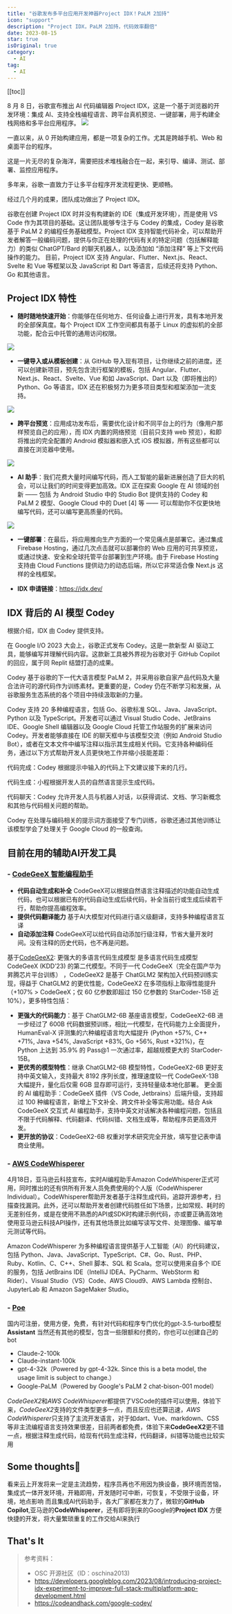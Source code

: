 ```yaml
---
title: "谷歌发布多平台应用开发神器Project IDX！PaLM 2加持"
icon: "support"
description: "Project IDX，PaLM 2加持，代码效率翻倍"
date: 2023-08-15
star: true
isOriginal: true
category:
  - AI
tag:
  - AI
---
```


[[toc]]

8 月 8 日，谷歌宣布推出 AI 代码编辑器 Project IDX，这是一个基于浏览器的开发环境：集成 AI、支持全栈编程语言、跨平台真机预览、一键部署，用于构建全栈网络和多平台应用程序。
![](https://s3.bmp.ovh/imgs/2023/08/15/c778fbcb229fc714.png)

一直以来，从 0 开始构建应用，都是一项复杂的工作。尤其是跨越手机、Web 和桌面平台的程序。

这是一片无尽的复杂海洋，需要把技术堆栈融合在一起，来引导、编译、测试、部署、监控应用程序。

多年来，谷歌一直致力于让多平台程序开发流程更快、更顺畅。

经过几个月的成果，团队成功做出了 Project IDX。

谷歌在创建 Project IDX 时并没有构建新的 IDE（集成开发环境），而是使用 VS Code 作为其项目的基础。这让团队能够专注于与 Codey 的集成，Codey 是谷歌基于 PaLM 2 的编程任务基础模型。Project IDX 支持智能代码补全，可以帮助开发者解答一般编码问题，提供与你正在处理的代码有关的特定问题（包括解释能力）的类似 ChatGPT/Bard 的聊天机器人，以及添加如 “添加注释” 等上下文代码操作的能力。
目前，Project IDX 支持 Angular、Flutter、Next.js、React、Svelte 和 Vue 等框架以及 JavaScript 和 Dart 等语言，后续还将支持 Python、Go 和其他语言。

## Project IDX 特性

- **随时随地快速开始**：你能够在任何地方、任何设备上进行开发，具有本地开发的全部保真度。每个 Project IDX 工作空间都具有基于 Linux 的虚拟机的全部功能，配合云中托管的通用访问权限。

![](https://s3.bmp.ovh/imgs/2023/08/15/6ce0e43362735ec2.gif)

- **一键导入或从模板创建**：从 GitHub 导入现有项目，让你继续之前的进度。还可以创建新项目，预先包含流行框架的模板，包括 Angular、Flutter、Next.js、React、Svelte、Vue 和如 JavaScript、Dart 以及（即将推出的）Python、Go 等语言。IDX 还在积极努力为更多项目类型和框架添加一流支持。

![](https://s3.bmp.ovh/imgs/2023/08/15/5fb316d7a0d02033.png)

- **跨平台预览**：应用成功发布后，需要优化设计和不同平台上的行为（像用户那样预览自己的应用），而 IDX 内置的网络预览（目前只支持 web 预览），和即将推出的完全配置的 Android 模拟器和嵌入式 iOS 模拟器，所有这些都可以直接在浏览器中使用。

![](https://s3.bmp.ovh/imgs/2023/08/15/f0ee99149149ef4b.gif)

- **AI 助手**：我们花费大量时间编写代码，而人工智能的最新进展创造了巨大的机会，可以让我们的时间变得更加高效。IDX 正在探索 Google 在 AI 领域的创新 —— 包括 为 Android Studio 中的 Studio Bot 提供支持的 Codey 和 PaLM 2 模型、Google Cloud 中的 Duet [4] 等 —— 可以帮助你不仅更快地编写代码，还可以编写更高质量的代码。

![](https://s3.bmp.ovh/imgs/2023/08/15/c40f15f7d756b746.gif)

- **一键部署**：在最后，将应用推向生产方面的一个常见痛点是部署它。通过集成 Firebase Hosting，通过几次点击就可以部署你的 Web 应用的可共享预览，或通过快速、安全和全球托管平台部署到生产环境。由于 Firebase Hosting 支持由 Cloud Functions 提供动力的动态后端，所以它非常适合像 Next.js 这样的全栈框架。

- **IDX 申请链接**：https://idx.dev/

## IDX 背后的 AI 模型 Codey

根据介绍，IDX 由 Codey 提供支持。

在 Google I/O 2023 大会上，谷歌正式发布 Codey。这是一款新型 AI 驱动工具，能够编写并理解代码内容。这款新工具被外界视为谷歌对于 GitHub Copilot 的回应，属于同 Replit 结盟打造的成果。

Codey 基于谷歌的下一代大语言模型 PaLM 2，并采用谷歌自家产品代码及大量合法许可的源代码作为训练素材。更重要的是，Codey 仍在不断学习和发展，从谷歌服务生态系统的各个项目中持续汲取新的力量。

Codey 支持 20 多种编程语言，包括 Go、谷歌标准 SQL、Java、JavaScript、Python 以及 TypeScript。开发者可以通过 Visual Studio Code、JetBrains IDE、Google Shell 编辑器以及 Google Cloud 托管工作站服务的扩展来访问 Codey。开发者能够直接在 IDE 的聊天框中与该模型交流（例如 Android Studio Bot），或者在文本文件中编写注释以指示其生成相关代码。它支持各种编码任务，通过以下方式帮助开发人员更快地工作并缩小技能差距：

代码完成：Codey 根据提示中输入的代码上下文建议接下来的几行。

代码生成：小程根据开发人员的自然语言提示生成代码。

代码聊天：Codey 允许开发人员与机器人对话，以获得调试、文档、学习新概念和其他与代码相关问题的帮助。

Codey 在处理与编码相关的提示词方面接受了专门训练，谷歌还通过其他训练让该模型学会了处理关于 Google Cloud 的一般查询。

## 目前在用的辅助AI开发工具

### - [CodeGeeX 智能编程助手](https://codegeex.cn/zh-CN) 
- **代码自动生成和补全** CodeGeeX可以根据自然语言注释描述的功能自动生成代码，也可以根据已有的代码自动生成后续代码，补全当前行或生成后续若干行，帮助你提高编程效率。
- **提供代码翻译能力** 基于AI大模型对代码进行语义级翻译，支持多种编程语言互译
- **自动添加注释** CodeGeeX可以给代码自动添加行级注释，节省大量开发时间。没有注释的历史代码，也不再是问题。

基于[CodeGeeX2](https://github.com/THUDM/CodeGeeX2/): 更强大的多语言代码生成模型
是多语言代码生成模型 CodeGeeX (KDD’23) 的第二代模型。不同于一代 CodeGeeX（完全在国产华为昇腾芯片平台训练） ，CodeGeeX2 是基于 ChatGLM2 架构加入代码预训练实现，得益于 ChatGLM2 的更优性能，CodeGeeX2 在多项指标上取得性能提升（+107% > CodeGeeX；仅 60 亿参数即超过 150 亿参数的 StarCoder-15B 近 10%），更多特性包括：

- **更强大的代码能力**：基于 ChatGLM2-6B 基座语言模型，CodeGeeX2-6B 进一步经过了 600B 代码数据预训练，相比一代模型，在代码能力上全面提升，HumanEval-X 评测集的六种编程语言均大幅提升 (Python +57%, C++ +71%, Java +54%, JavaScript +83%, Go +56%, Rust +321%)，在 Python 上达到 35.9% 的 Pass@1 一次通过率，超越规模更大的 StarCoder-15B。
- **更优秀的模型特性**：继承 ChatGLM2-6B 模型特性，CodeGeeX2-6B 更好支持中英文输入，支持最大 8192 序列长度，推理速度较一代 CodeGeeX-13B 大幅提升，量化后仅需 6GB 显存即可运行，支持轻量级本地化部署。
更全面的 AI 编程助手：CodeGeeX 插件（VS Code, Jetbrains）后端升级，支持超过 100 种编程语言，新增上下文补全、跨文件补全等实用功能。结合 Ask CodeGeeX 交互式 AI 编程助手，支持中英文对话解决各种编程问题，包括且不限于代码解释、代码翻译、代码纠错、文档生成等，帮助程序员更高效开发。
- **更开放的协议**：CodeGeeX2-6B 权重对学术研究完全开放，填写登记表申请商业使用。

### - [AWS CodeWhisperer](https://aws.amazon.com/cn/codewhisperer/)
4月18日，亚马逊云科技宣布，实时AI编程助手Amazon CodeWhisperer正式可用，同时推出的还有供所有开发人员免费使用的个人版（CodeWhisperer Individual）。CodeWhisperer帮助开发者基于注释生成代码，追踪开源参考，扫描查找漏洞。此外，还可以帮助开发者创建代码胜任如下场景，比如常规、耗时的无差别任务，或是在使用不熟悉的API或SDK时构建示例代码，亦或要正确高效地使用亚马逊云科技API操作，还有其他场景比如编写读写文件、处理图像、编写单元测试等代码。

Amazon CodeWhisperer 为多种编程语言提供基于人工智能（AI）的代码建议，包括 Python、Java、JavaScript、TypeScript、C#、Go、Rust、PHP、Ruby、Kotlin、C、C++、Shell 脚本、SQL 和 Scala。您可以使用来自多个 IDE 的服务，包括 JetBrains IDE（IntelliJ IDEA、PyCharm、WebStorm 和 Rider）、Visual Studio（VS）Code、AWS Cloud9、AWS Lambda 控制台、JupyterLab 和 Amazon SageMaker Studio。

### - [Poe](https://poe.com/)
国内可注册，使用方便，免费，有针对代码和程序专门优化的gpt-3.5-turbo模型 **Assistant**
当然还有其他的模型，包含一些限额和付费的，你也可以创建自己的bot
- Claude-2-100k
- Claude-instant-100k
- gpt-4-32k（Powered by gpt-4-32k. Since this is a beta model, the usage limit is subject to change.）
- Google-PaLM（Powered by Google's PaLM 2 chat-bison-001 model）


*CodeGeeX2*和*AWS CodeWhisperer*都提供了VSCode的插件可以使用，体验下来，*CodeGeeX2*支持的文件类型更多一点，而且反应也还算迅速，*AWS CodeWhisperer*只支持了主流开发语言，对于如dart、Vue、markdown、CSS等非主流编程语言支持效果很差，目前两者都免费，体验下来**CodeGeeX2**更不错一点，根据注释生成代码，给现有代码生成注释，代码翻译，纠错等功能也比较实用

## Some thoughts🤔
看来云上开发将来一定是主流趋势，程序员再也不用因为换设备，换环境而苦恼，集成式一体开发环境，开箱即用，开发随时可中断，可恢复，不受限于设备，环境，地点影响
而且集成AI代码助手，各大厂家都在发力了，微软的**GitHub Copilot**,亚马逊的**CodeWhisperer**，还有即将到来的Google的**Project IDX** 方便快捷的开发，将大量繁琐重复的工作交给AI来执行


## That's It


> 参考资料：
>
> - OSC 开源社区（ID：oschina2013)
> - https://developers.googleblog.com/2023/08/introducing-project-idx-experiment-to-improve-full-stack-multiplatform-app-development.html
> - https://codeandhack.com/google-codey/
